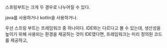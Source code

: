 
스프링부트는 크게 두 경우로 나누어질 수 있다.

java를 사용하거나 kotlin을 사용하거나.

우선 스프링 부트는 프레임워크 중 하나이다. IDE와는 다르다고 볼 수 있는데, 생산성을 높이기 위해 사용되는 환경을 제공하는 것이 IDE였다면, 프레임워크는 미리 정의된 코드를 제공하고, 